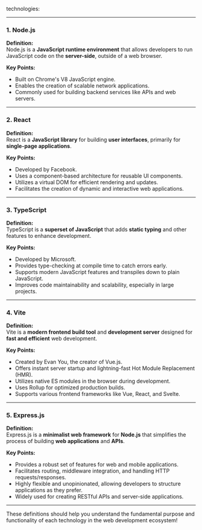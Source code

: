 technologies:

---

### **1. Node.js**
**Definition:**  
Node.js is a **JavaScript runtime environment** that allows developers to run JavaScript code on the **server-side**, outside of a web browser.

**Key Points:**
- Built on Chrome's V8 JavaScript engine.
- Enables the creation of scalable network applications.
- Commonly used for building backend services like APIs and web servers.

---

### **2. React**
**Definition:**  
React is a **JavaScript library** for building **user interfaces**, primarily for **single-page applications**.

**Key Points:**
- Developed by Facebook.
- Uses a component-based architecture for reusable UI components.
- Utilizes a virtual DOM for efficient rendering and updates.
- Facilitates the creation of dynamic and interactive web applications.

---

### **3. TypeScript**
**Definition:**  
TypeScript is a **superset of JavaScript** that adds **static typing** and other features to enhance development.

**Key Points:**
- Developed by Microsoft.
- Provides type-checking at compile time to catch errors early.
- Supports modern JavaScript features and transpiles down to plain JavaScript.
- Improves code maintainability and scalability, especially in large projects.

---

### **4. Vite**
**Definition:**  
Vite is a **modern frontend build tool** and **development server** designed for **fast and efficient** web development.

**Key Points:**
- Created by Evan You, the creator of Vue.js.
- Offers instant server startup and lightning-fast Hot Module Replacement (HMR).
- Utilizes native ES modules in the browser during development.
- Uses Rollup for optimized production builds.
- Supports various frontend frameworks like Vue, React, and Svelte.

---

### **5. Express.js**
**Definition:**  
Express.js is a **minimalist web framework** for **Node.js** that simplifies the process of building **web applications** and **APIs**.

**Key Points:**
- Provides a robust set of features for web and mobile applications.
- Facilitates routing, middleware integration, and handling HTTP requests/responses.
- Highly flexible and unopinionated, allowing developers to structure applications as they prefer.
- Widely used for creating RESTful APIs and server-side applications.

---

These definitions should help you understand the fundamental purpose and functionality of each technology in the web development ecosystem!